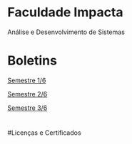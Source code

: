 # Faculdade Impacta
Análise e Desenvolvimento de Sistemas
#
# Boletins

<a href="https://account.impacta.edu.br/aluno/boletim-ac.print.php?codigo=MDE2TVRZek9ETXhNakEyTXc9PU56QXpNREE9">Semestre 1/6</a>

<a href="https://account.impacta.edu.br/aluno/boletim-ac.print.php?codigo=MDE2TVRZek9ETXhOekF3TkE9PU56WTBNems9">Semestre 2/6</a>

<a href="https://account.impacta.edu.br/aluno/boletim-ac.print.php?codigo=MDE2TVRZek9ETXhOekF3TkE9PU9ERTVOVE09">Semestre 3/6</a>

#
#Licenças e Certificados









